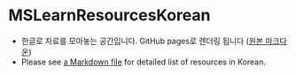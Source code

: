 # MSLearnResourcesKorean

- 한글로 자료를 모아놓는 공간입니다. GitHub pages로 렌더링 됩니다 ([원본 마크다운](index.md))
- Please see [a Markdown file](index.md) for detailed list of resources in Korean.